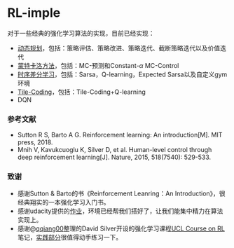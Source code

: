 # RL-imple

对于一些经典的强化学习算法的实现，目前已经实现：

+ [动态规划](https://github.com/BepfCp/RL-imple/tree/master/src/DP)，包括：策略评估、策略改进、策略迭代、截断策略迭代以及价值迭代
+ [蒙特卡洛方法](https://github.com/BepfCp/RL-imple/tree/master/src/MC)，包括：MC-预测和Constant-$\alpha$ MC-Control
+ [时序差分学习](https://github.com/BepfCp/RL-imple/tree/master/src/TD)，包括：Sarsa，Q-learning，Expected Sarsa以及自定义gym环境
+ [Tile-Coding](https://github.com/BepfCp/RL-imple/tree/master/src/Tile-Coding)，包括：Tile-Coding+Q-learning
+ DQN

### 参考文献

+ Sutton R S, Barto A G. Reinforcement learning: An introduction[M]. MIT press, 2018.
+ Mnih V, Kavukcuoglu K, Silver D, et al. Human-level control through deep reinforcement learning[J]. Nature, 2015, 518(7540): 529-533.

### 致谢

+ 感谢Sutton & Barto的书《Reinforcement Leanring：An Introduction》，很经典翔实的一本强化学习入门书。
+ 感谢udacity提供的[作业](https://github.com/udacity/deep-reinforcement-learning)，环境已经帮我们搭好了，让我们能集中精力在算法实现上。
+ 感谢@[qqiang00](https://github.com/qqiang00)整理的David Silver开设的强化学习课程[UCL Course on RL](https://www.davidsilver.uk/teaching/)笔记，[实践部分](https://github.com/qqiang00/ReinforcemengLearningPractice)很值得动手练习一下。
